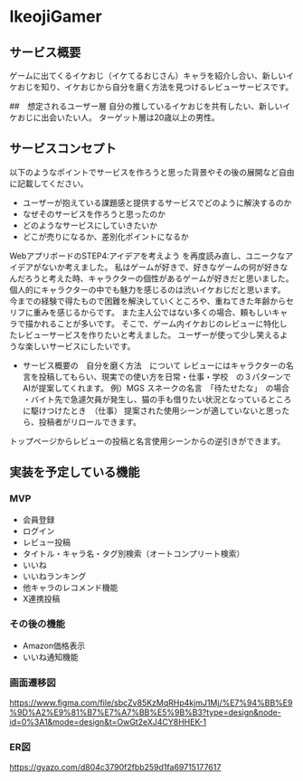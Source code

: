 # IkeojiGamer

## サービス概要
ゲームに出てくるイケおじ（イケてるおじさん）キャラを紹介し合い、新しいイケおじを知り、イケおじから自分を磨く方法を見つけるレビューサービスです。

##　想定されるユーザー層
自分の推しているイケおじを共有したい、新しいイケおじに出会いたい人。
ターゲット層は20歳以上の男性。

## サービスコンセプト
以下のようなポイントでサービスを作ろうと思った背景やその後の展開など自由に記載してください。
* ユーザーが抱えている課題感と提供するサービスでどのように解決するのか
* なぜそのサービスを作ろうと思ったのか
* どのようなサービスにしていきたいか
* どこが売りになるか、差別化ポイントになるか

WebアプリボードのSTEP4:アイデアを考えよう を再度読み直し、ユニークなアイデアがないか考えました。
私はゲームが好きで、好きなゲームの何が好きなんだろうと考えた時、キャラクターの個性があるゲームが好きだと思いました。
個人的にキャラクターの中でも魅力を感じるのは渋いイケおじだと思います。
今までの経験で得たもので困難を解決していくところや、重ねてきた年齢からセリフに重みを感じるからです。
また主人公ではない多くの場合、頼もしいキャラで描かれることが多いです。
そこで、ゲーム内イケおじのレビューに特化したレビューサービスを作りたいと考えました。
ユーザーが使って少し笑えるような楽しいサービスにしたいです。

* サービス概要の　自分を磨く方法　について
レビューにはキャラクターの名言を投稿してもらい、現実での使い方を日常・仕事・学校　の３パターンでAIが提案してくれます。
例）MGS スネークの名言　「待たせたな」　の場合
・バイト先で急遽欠員が発生し、猫の手も借りたい状況となっているところに駆けつけたとき　（仕事）
提案された使用シーンが適していないと思ったら、投稿者がリロールできます。

トップページからレビューの投稿と名言使用シーンからの逆引きができます。


## 実装を予定している機能
### MVP
* 会員登録
* ログイン
* レビュー投稿
* タイトル・キャラ名・タグ別検索（オートコンプリート検索）
* いいね
* いいねランキング
* 他キャラのレコメンド機能
* X連携投稿


### その後の機能

* Amazon価格表示
* いいね通知機能


### 画面遷移図

https://www.figma.com/file/sbcZv85KzMqRHp4kjmJ1Mj/%E7%94%BB%E9%9D%A2%E9%81%B7%E7%A7%BB%E5%9B%B3?type=design&node-id=0%3A1&mode=design&t=OwGt2eXJ4CY8HHEK-1

### ER図

https://gyazo.com/d804c3790f2fbb259d1fa69715177617